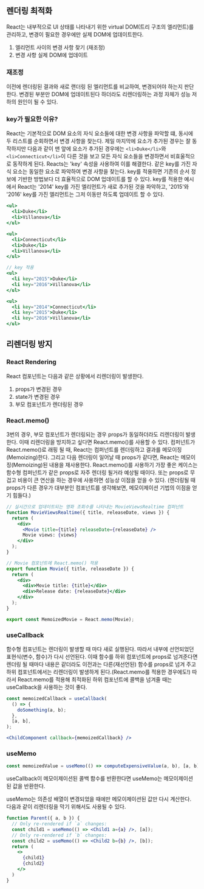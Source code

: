 
## 렌더링 최적화

React는 내부적으로 UI 상태를 나타내기 위한 virtual DOM(트리 구조의 엘리먼트)를 관리하고, 변경이 필요한 경우에만 실제 DOM에 업데이트한다. 

1.  엘리먼트 사이의 변경 사항 찾기 (재조정)
2.  변경 사항 실제 DOM에 업데이트

### 재조정

이전에 렌더링된 결과와 새로 랜더링 된 엘리먼트를 비교하여, 변경되어야 하는지 판단한다. 변경된 부분만 DOM에 업데이트된다 하더라도 리렌더링하는 과정 자체가 성능 저하의 원인이 될 수 있다.

### key가 필요한 이유?
React는 기본적으로 DOM 요소의 자식 요소들에 대한 변경 사항을 파악할 떄, 동시에 두 리스트를 순회하면서 변경 사항을 찾는다. 제일 마지막에 요소가 추가된 경우는 잘 동작하지만 다음과 같이 맨 앞에 요소가 추가된 경우에는 `<li>Duke</li>`와 `<li>Connecticut</li>`이 다른 것을 보고 모든 자식 요소들을 변경하면서 비효울적으로 동작하게 된다. Reacts는 'key' 속성을 사용하여 이를 해결한다. 같은 key를 가진 자식 요소는 동일한 요소로 파악하여 변경 사항을 찾는다. key를 적용하면 기존의 순서 정보에 기반한 방법보다 더 효율적으로 DOM 업데이트를 할 수 있다. key를 적용한 예시에서 React는 '2014' key를 가진 엘리먼트가 새로 추가된 것을 파악하고, '2015'와 '2016' key를 가진 엘리먼트는 그저 이동만 하도록 업데이트 할 수 있다. 

```jsx
<ul>
  <li>Duke</li>
  <li>Villanova</li>
</ul>

<ul>
  <li>Connecticut</li>
  <li>Duke</li>
  <li>Villanova</li>
</ul>

// key 적용
<ul>
  <li key="2015">Duke</li>
  <li key="2016">Villanova</li>
</ul>

<ul>
  <li key="2014">Connecticut</li>
  <li key="2015">Duke</li>
  <li key="2016">Villanova</li>
</ul>
```



## 리렌더링 방지
### React Rendering
React 컴포넌트는 다음과 같은 상황에서 리렌더링이 발생한다.
1. props가 변경된 경우
2. state가 변경된 경우
3. 부모 컴포넌트가 렌더링된 경우

### React.memo()
3번의 경우, 부모 컴포넌트가 렌더링되는 경우 props가 동일하더라도 리렌더링이 발생한다. 이때 리렌더링을 방지하고 싶다면 React.memo()를 사용할 수 있다.
컴퍼넌트가 React.memo()로 래핑 될 때, React는 컴퍼넌트를 렌더링하고 결과를 메모이징(Memoizing)한다. 그리고 다음 렌더링이 일어날 때 props가 같다면, React는 메모이징(Memoizing)된 내용을 재사용한다.
React.memo()를 사용하기 가장 좋은 케이스는 함수형 컴퍼넌트가 같은 props로 자주 렌더링 될거라 예상될 때이다. 또는 props로 무겁고 비용이 큰 연산을 하는 경우에 사용하면 성능상 이점을 얻을 수 있다. (렌더링될 때 props가 다른 경우가 대부분인 컴포넌트를 생각해보면, 메모이제이션 기법의 이점을 얻기 힘들다.)
```jsx
// 실시간으로 업데이트되는 영화 조회수를 나타내는 MovieViewsRealtime 컴퍼넌트
function MovieViewsRealtime({ title, releaseDate, views }) {
  return (
    <div>
      <Movie title={title} releaseDate={releaseDate} />
      Movie views: {views}
    </div>
  );
}

// Movie 컴포넌트에 React.memo() 적용
export function Movie({ title, releaseDate }) {
  return (
    <div>
      <div>Movie title: {title}</div>
      <div>Release date: {releaseDate}</div>
    </div>
  );
}

export const MemoizedMovie = React.memo(Movie);
```


### useCallback
함수형 컴포넌트는 렌더링이 발생할 때 마다 새로 실행된다. 따라서 내부에 선언되었던 표현식(변수, 함수)가 다시 선언된다. 
이때 함수를 하위 컴포넌트에 props로 넘겨준다면 렌더링 될 때마다 내용은 같더라도 이전과는 다른(재선언된) 함수를 props로 넘겨 주고 하위 컴포넌트에서는 리렌더링이 발생하게 된다.(React.memo를 적용한 경우에도!)
따라서 React.memo를 적용해 최적화된 하위 컴포넌트에 콜백을 넘겨줄 때는 useCallback을 사용하는 것이 좋다.
```jsx
const memoizedCallback = useCallback(
  () => {
    doSomething(a, b);
  },
  [a, b],
);

<ChildComponent callback={memoizedCallback} />
```

### useMemo
```jsx
const memoizedValue = useMemo(() => computeExpensiveValue(a, b), [a, b]);
```
useCallback이 메모이제이션된 콜백 함수를 반환한다면 useMemo는 메모이제이션된 값을 반환한다.

useMemo는 의존성 배열이 변경되었을 때에만 메모이제이션된 값만 다시 계산한다. 다음과 같이 리렌더링을 막기 위해서도 사용될 수 있다.

```jsx
function Parent({ a, b }) {
  // Only re-rendered if `a` changes:
  const child1 = useMemo(() => <Child1 a={a} />, [a]);
  // Only re-rendered if `b` changes:
  const child2 = useMemo(() => <Child2 b={b} />, [b]);
  return (
    <>
      {child1}
      {child2}
    </>
  )
}
```
